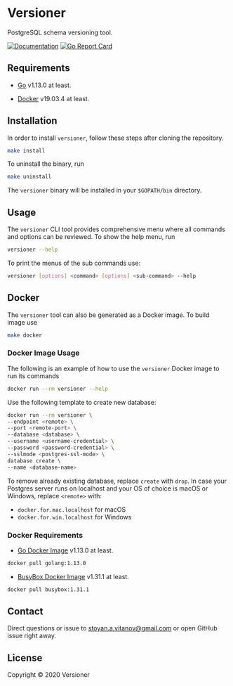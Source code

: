 # Versioner

PostgreSQL schema versioning tool.

[![Documentation](https://godoc.org/github.com/vitanovs/versioner?status.svg)](http://godoc.org/github.com/vitanovs/versioner)
[![Go Report Card](https://goreportcard.com/badge/github.com/vitanovs/versioner)](https://goreportcard.com/report/github.com/vitanovs/versioner)

## Requirements

* [Go](https://golang.org/) v1.13.0 at least.

* [Docker](https://www.docker.com) v19.03.4 at least.

## Installation

In order to install `versioner`, follow these steps after
cloning the repository.

```sh
make install
```

To uninstall the binary, run

```sh
make uninstall
```

The `versioner` binary will be installed in your `$GOPATH/bin` directory.

## Usage

The `versioner` CLI tool provides comprehensive menu where all commands and options can be reviewed. To show the help menu, run

```sh
versioner --help
```

To print the menus of the sub commands use:

```sh
versioner [options] <command> [options] <sub-command> --help
```

## Docker

The `versioner` tool can also be generated as a Docker image. To build image use

```sh
make docker
```

### Docker Image Usage

The following is an example of how to use the `versioner` Docker image to run its commands

```sh
docker run --rm versioner --help
```

Use the following template to create new database:

```sh
docker run --rm versioner \
--endpoint <remote> \
--port <remote-port> \
--database <database> \
--username <username-credential> \
--password <password-credential> \
--sslmode <postgres-ssl-mode> \
database create \
--name <database-name>
```

To remove already existing database, replace `create` with `drop`.
In case your Postgres server runs on localhost and your OS of choice is macOS or Windows, replace `<remote>` with:

* `docker.for.mac.localhost` for macOS
* `docker.for.win.localhost` for Windows

### Docker Requirements

* [Go Docker Image](https://hub.docker.com/_/golang) v1.13.0 at least.

```sh
docker pull golang:1.13.0
```

* [BusyBox Docker Image](https://hub.docker.com/_/busybox) v1.31.1 at least.

```sh
docker pull busybox:1.31.1
```

## Contact

Direct questions or issue to stoyan.a.vitanov@gmail.com or open GitHub issue right away.

## License

Copyright © 2020 Versioner
